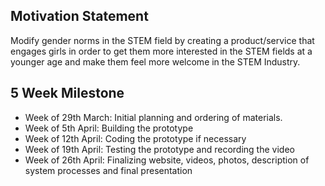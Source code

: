 ## Motivation Statement
Modify gender norms in the STEM field by creating a product/service that engages girls in order to get them more interested in the STEM fields at a younger age and make them feel more welcome in the STEM Industry.

## 5 Week Milestone
- Week of 29th March: Initial planning and ordering of materials.
- Week of 5th April: Building the prototype
- Week of 12th April: Coding the prototype if necessary
- Week of 19th April: Testing the prototype and recording the video
- Week of 26th April: Finalizing website, videos, photos, description of system processes and final presentation
